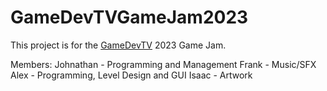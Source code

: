 # GameDevTVGameJam2023
This project is for the [GameDevTV](https://itch.io/jam/gamedevtv-jam-2023) 2023 Game Jam.

Members:
Johnathan - Programming and Management
Frank - Music/SFX
Alex - Programming, Level Design and GUI
Isaac - Artwork
